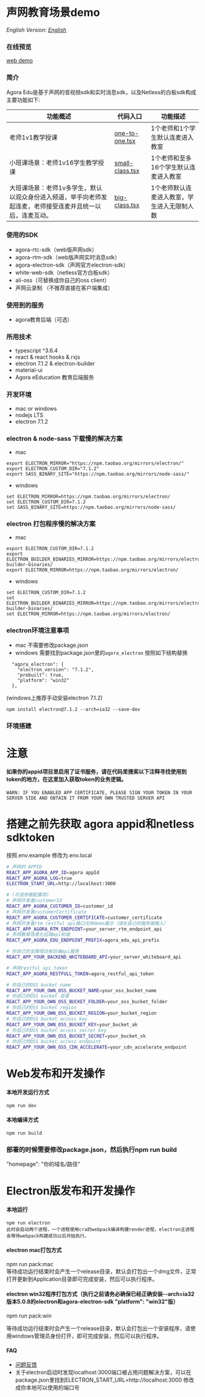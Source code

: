 # 声网教育场景demo  

*English Version: [English](README.md)*  

### 在线预览
  [web demo](https://solutions.agora.io/education/web/)

### 简介
  Agora Edu是基于声网的音视频sdk和实时消息sdk，以及Netless的白板sdk构成  
  主要功能如下:

  |功能概述|代码入口|功能描述|  
  | ---- | ----- | ----- |
  |老师1v1教学授课 | [one-to-one.tsx](./src/pages/classroom/one-to-one.tsx) | 1个老师和1个学生默认连麦进入教室 |
  |小班课场景：老师1v16学生教学授课| [small-class.tsx](./src/pages/classroom/small-class.tsx) | 1个老师和至多16个学生默认连麦进入教室 |
  |大班课场景：老师1v多学生，默认以观众身份进入频道，举手向老师发起连麦，老师接受连麦并且统一以后，连麦互动。| [big-class.tsx](./src/pages/classroom/big-class.tsx) | 1个老师默认连麦进入教室，学生进入无限制人数 |

### 使用的SDK
  * agora-rtc-sdk（web版声网sdk）
  * agora-rtm-sdk（web版声网实时消息sdk）
  * agora-electron-sdk（声网官方electron-sdk）
  * white-web-sdk（netless官方白板sdk）
  * ali-oss（可替换成你自己的oss client）
  * 声网云录制 （不推荐直接在客户端集成）

### 使用到的服务  
  * agora教育后端（可选）

### 所用技术
  * typescript ^3.6.4
  * react & react hooks & rxjs
  * electron 7.1.2 & electron-builder
  * material-ui
  * Agora eEducation 教育后端服务


### 开发环境
  * mac or windows
  * nodejs LTS
  * electron 7.1.2

### electron & node-sass 下载慢的解决方案
  * mac
  ```
  export ELECTRON_MIRROR="https://npm.taobao.org/mirrors/electron/"
  export ELECTRON_CUSTOM_DIR="7.1.2"
  export SASS_BINARY_SITE="https://npm.taobao.org/mirrors/node-sass/"

  ```
  * windows
  ```
  set ELECTRON_MIRROR=https://npm.taobao.org/mirrors/electron/
  set ELECTRON_CUSTOM_DIR=7.1.2
  set SASS_BINARY_SITE=https://npm.taobao.org/mirrors/node-sass/
  ```

### electron 打包程序慢的解决方案
  * mac
  ```
  export ELECTRON_CUSTOM_DIR=7.1.2
  export ELECTRON_BUILDER_BINARIES_MIRROR=https://npm.taobao.org/mirrors/electron-builder-binaries/
  export ELECTRON_MIRROR=https://npm.taobao.org/mirrors/electron/ 

  ```
  * windows
  ```
  set ELECTRON_CUSTOM_DIR=7.1.2
  set ELECTRON_BUILDER_BINARIES_MIRROR=https://npm.taobao.org/mirrors/electron-builder-binaries/
  set ELECTRON_MIRROR=https://npm.taobao.org/mirrors/electron/
  ```

### electron环境注意事项
  * mac 不需要修改package.json
  * windows 需要找到package.json里的`agora_electron` 按照如下结构替换
  ```
    "agora_electron": {
      "electron_version": "7.1.2",
      "prebuilt": true,
      "platform": "win32"
    },
  ```
  (windows上推荐手动安装electron 7.1.2)
  ```
  npm install electron@7.1.2 --arch=ia32 --save-dev
  ```

### 环境搭建

# 注意 
#### 如果你的appid项目里启用了证书服务，请在代码里搜索以下注释寻找使用到token的地方，在这里加入获取token的业务逻辑。
```
WARN: IF YOU ENABLED APP CERTIFICATE, PLEASE SIGN YOUR TOKEN IN YOUR SERVER SIDE AND OBTAIN IT FROM YOUR OWN TRUSTED SERVER API
```

# 搭建之前先获取 agora appid和netless sdktoken
  按照.env.example
  修改为.env.local
```bash
# 声网的 APPID
REACT_APP_AGORA_APP_ID=agora appId
REACT_APP_AGORA_LOG=true
ELECTRON_START_URL=http://localhost:3000

# (可选参数配置项)
# 声网开发者customerId
REACT_APP_AGORA_CUSTOMER_ID=customer_id
# 声网开发者customerCertificate
REACT_APP_AGORA_CUSTOMER_CERTIFICATE=customer_certificate
# 声网开发者rtm restful api接口仅供demo展示（请在自己的服务端接入）
REACT_APP_AGORA_RTM_ENDPOINT=your_server_rtm_endpoint_api
# 声网教育场景化后端api前缀
REACT_APP_AGORA_EDU_ENDPOINT_PREFIX=agora_edu_api_prefix

# 你自己的全路径白板后端api服务
REACT_APP_YOUR_BACKEND_WHITEBOARD_API=your_server_whiteboard_api

# 声网restful api token
REACT_APP_AGORA_RESTFULL_TOKEN=agora_restful_api_token

# 你自己的OSS bucket name
REACT_APP_YOUR_OWN_OSS_BUCKET_NAME=your_oss_bucket_name
# 你自己的OSS bucket 目录
REACT_APP_YOUR_OWN_OSS_BUCKET_FOLDER=your_oss_bucket_folder
# 你自己的OSS bucket region
REACT_APP_YOUR_OWN_OSS_BUCKET_REGION=your_bucket_region
# 你自己的OSS bucket access key
REACT_APP_YOUR_OWN_OSS_BUCKET_KEY=your_bucket_ak
# 你自己的OSS bucket access secret key
REACT_APP_YOUR_OWN_OSS_BUCKET_SECRET=your_bucket_sk
# 你自己的OSS bucket access endpoint
REACT_APP_YOUR_OWN_OSS_CDN_ACCELERATE=your_cdn_accelerate_endpoint
```

# Web发布和开发操作  

#### 本地开发运行方式  
  `npm run dev`  

#### 本地编译方式  
  `npm run build`  

### 部署的时候需要修改package.json，然后执行npm run build  
  "homepage": "你的域名/路径"  

# Electron版发布和开发操作  

#### 本地运行  
  `npm run electron`  
  `此时会启动两个进程，一个进程使用cra的webpack编译构建render进程，electron主进程会等待webpack构建成功以后开始执行。`  

#### electron mac打包方式
  npm run pack:mac  
  等待成功运行结束时会产生一个release目录，默认会打包出一个dmg文件，正常打开更新到Application目录即可完成安装，然后可以执行程序。  

#### electron win32程序打包方式（执行之前请务必确保已经正确安装--arch=ia32版本5.0.8的electron和agora-electron-sdk "platform": "win32"版）
  npm run pack:win  
  
  等待成功运行结束时会产生一个release目录，默认会打包出一个安装程序，请使用windows管理员身份打开，即可完成安装，然后可以执行程序。  

#### FAQ  
  * [问题反馈](https://github.com/AgoraIO-Usecase/eEducation/issues/new)  
  * 关于electron启动时发现localhost:3000端口被占用问题解决方案，可以在package.json里找到ELECTRON_START_URL=http://localhost:3000 修改成你本地可以使用的端口号  
